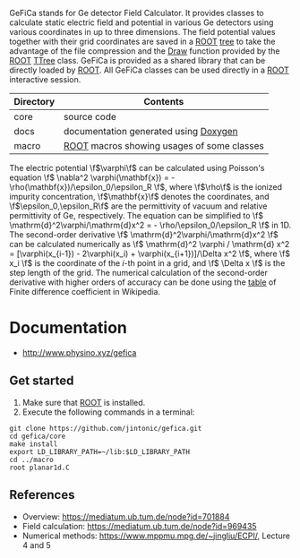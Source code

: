 GeFiCa stands for Ge detector Field Calculator. It provides classes to calculate static electric field and potential in various Ge detectors using various coordinates in up to three dimensions. The field potential values together with their grid coordinates are saved in a [ROOT][] [tree][] to take the advantage of the file compression and the [Draw][] function provided by the [ROOT][] [TTree][] class. GeFiCa is provided as a shared library that can be directly loaded by [ROOT][]. All GeFiCa classes can be used directly in a [ROOT][] interactive session.

Directory | Contents
----------|-----------
core      | source code
docs      | documentation generated using [Doxygen][]
macro     | [ROOT][] macros showing usages of some classes

The electric potential \f$\varphi\f$ can be calculated using Poisson's equation \f$ \nabla^2 \varphi(\mathbf{x}) = - \rho(\mathbf{x})/\epsilon_0/\epsilon_R \f$, where \f$\rho\f$ is the ionized impurity concentration, \f$\mathbf{x}\f$ denotes the coordinates, and \f$\epsilon_0,\epsilon_R\f$ are the permittivity of vacuum and relative permittivity of Ge, respectively. The equation can be simplified to \f$ \mathrm{d}^2\varphi/\mathrm{d}x^2 = - \rho/\epsilon_0/\epsilon_R \f$ in 1D. The second-order derivative \f$ \mathrm{d}^2\varphi/\mathrm{d}x^2 \f$ can be calculated numerically as \f$ \mathrm{d}^2 \varphi / \mathrm{d} x^2 = [\varphi(x_{i-1}) - 2\varphi(x_i) + \varphi(x_{i+1})]/\Delta x^2 \f$, where \f$ x_i \f$ is the coordinate of the _i_-th point in a grid, and \f$ \Delta x \f$ is the step length of the grid. The numerical calculation of the second-order derivative with higher orders of accuracy can be done using the [table][] of Finite difference coefficient in Wikipedia.

# Documentation

- http://www.physino.xyz/gefica

## Get started

1. Make sure that [ROOT][] is installed.
2. Execute the following commands in a terminal:

~~~{.sh}
git clone https://github.com/jintonic/gefica.git
cd gefica/core
make install
export LD_LIBRARY_PATH=~/lib:$LD_LIBRARY_PATH
cd ../macro
root planar1d.C
~~~

## References

- Overview: https://mediatum.ub.tum.de/node?id=701884
- Field calculation: https://mediatum.ub.tum.de/node?id=969435
- Numerical methods: https://www.mppmu.mpg.de/~jingliu/ECPI/, Lecture 4 and 5

[ROOT]:https://root.cern.ch
[tree]:https://root.cern.ch/root/htmldoc/guides/users-guide/Trees.html
[Draw]:https://root.cern.ch/doc/master/classTTree.html#a73450649dc6e54b5b94516c468523e45
[TTree]:https://root.cern.ch/doc/master/classTTree.html
[Doxygen]:http://www.stack.nl/~dimitri/doxygen/index.html
[table]:https://en.wikipedia.org/wiki/Finite_difference_coefficient
